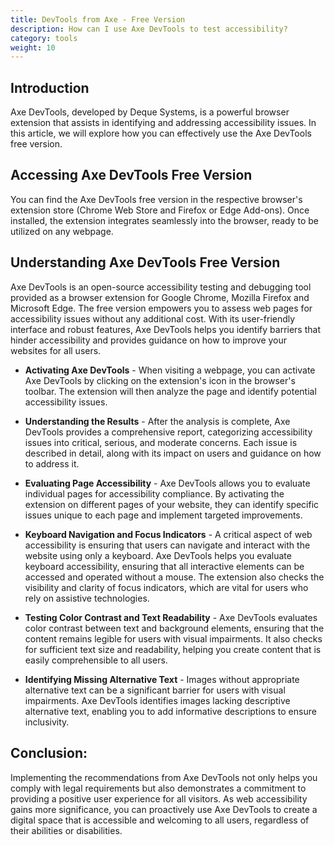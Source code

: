 ```yaml
---
title: DevTools from Axe - Free Version 
description: How can I use Axe DevTools to test accessibility? 
category: tools
weight: 10
---
```


## Introduction

Axe DevTools, developed by Deque Systems, is a powerful browser extension that assists in identifying and addressing accessibility issues. In this article, we will explore how you can effectively use the Axe DevTools free version.

## Accessing Axe DevTools Free Version

You can find the Axe DevTools free version in the respective browser's extension store (Chrome Web Store and Firefox or Edge Add-ons). Once installed, the extension integrates seamlessly into the browser, ready to be utilized on any webpage.

## Understanding Axe DevTools Free Version

Axe DevTools is an open-source accessibility testing and debugging tool provided as a browser extension for Google Chrome, Mozilla Firefox and Microsoft Edge. The free version empowers you to assess web pages for accessibility issues without any additional cost. With its user-friendly interface and robust features, Axe DevTools helps you identify barriers that hinder accessibility and provides guidance on how to improve your websites for all users.


* **Activating Axe DevTools** - When visiting a webpage, you can activate Axe DevTools by clicking on the extension's icon in the browser's toolbar. The extension will then analyze the page and identify potential accessibility issues.

* **Understanding the Results** - After the analysis is complete, Axe DevTools provides a comprehensive report, categorizing accessibility issues into critical, serious, and moderate concerns. Each issue is described in detail, along with its impact on users and guidance on how to address it.

* **Evaluating Page Accessibility** - Axe DevTools allows you to evaluate individual pages for accessibility compliance. By activating the extension on different pages of your website, they can identify specific issues unique to each page and implement targeted improvements.

* **Keyboard Navigation and Focus Indicators** - A critical aspect of web accessibility is ensuring that users can navigate and interact with the website using only a keyboard. Axe DevTools helps you evaluate keyboard accessibility, ensuring that all interactive elements can be accessed and operated without a mouse. The extension also checks the visibility and clarity of focus indicators, which are vital for users who rely on assistive technologies.

* **Testing Color Contrast and Text Readability** - Axe DevTools evaluates color contrast between text and background elements, ensuring that the content remains legible for users with visual impairments. It also checks for sufficient text size and readability, helping you create content that is easily comprehensible to all users.

* **Identifying Missing Alternative Text** - Images without appropriate alternative text can be a significant barrier for users with visual impairments. Axe DevTools identifies images lacking descriptive alternative text, enabling you to add informative descriptions to ensure inclusivity.

## Conclusion:

Implementing the recommendations from Axe DevTools not only helps you comply with legal requirements but also demonstrates a commitment to providing a positive user experience for all visitors. As web accessibility gains more significance, you can proactively use Axe DevTools to create a digital space that is accessible and welcoming to all users, regardless of their abilities or disabilities.
